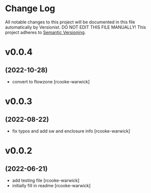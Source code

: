 # Change Log

All notable changes to this project will be documented in this file
automatically by Versionist. DO NOT EDIT THIS FILE MANUALLY!
This project adheres to [Semantic Versioning](http://semver.org/).

# v0.0.4
## (2022-10-28)

* convert to flowzone [rcooke-warwick]

# v0.0.3
## (2022-08-22)

* fix typos and add sw and enclosure info [rcooke-warwick]

# v0.0.2
## (2022-06-21)

* add testing file [rcooke-warwick]
* initially fill in readme [rcooke-warwick]

